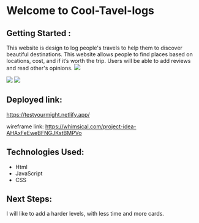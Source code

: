 # Welcome to Cool-Tavel-logs #

## Getting Started : ##
This website is design to log people's travels to help them to discover beautiful destinations. This website allows people to find places based on locations, cost, and if it’s worth the trip. Users will be able to add reviews and read other's opinions.
<img src= "https://user-images.githubusercontent.com/90650175/141409237-58b7c8fa-8817-44ae-8c7e-fb26f65db882.png">

<img src= "https://user-images.githubusercontent.com/90650175/141409361-8e8e71c0-93f8-4a54-8dc1-ce91e60b0e8a.png">

<img src= "https://user-images.githubusercontent.com/90650175/138370074-aa28be26-4400-4b60-9c17-552bd9b096a7.png">

## Deployed link: ## 
https://testyourmight.netlify.app/

wireframe link:
https://whimsical.com/project-idea-AHAxFeEweBFNGJKstBMPVo

## Technologies Used: ##
* Html
* JavaScript 
* CSS

## Next Steps: ##
I will like to add a harder levels, with less time and more cards.



